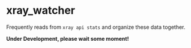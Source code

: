 # xray_watcher
Frequently reads from `xray api stats` and organize these data together.


**Under Development, please wait some moment!**

